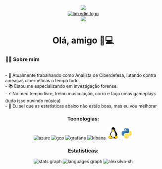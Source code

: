 <div align="center">
  <img height="150" src="https://media4.giphy.com/media/v1.Y2lkPTc5MGI3NjExdTZmcGg0ZGZva3pveHB4M3JxdDlhc3k4c216YXk4NjFvZm12N2MybiZlcD12MV9pbnRlcm5hbF9naWZfYnlfaWQmY3Q9Zw/78XCFBGOlS6keY1Bil/giphy.gif" />
</div>

<div align="center">
  <a href="https://www.linkedin.com/in/alexsilva-sh/" target="_blank">
    <img src="https://img.shields.io/static/v1?message=LinkedIn&logo=linkedin&label=&color=0077B5&logoColor=white&labelColor=&style=for-the-badge" height="25" alt="linkedin logo" />
  </a>
</div>

<div align="center">
  <img src="https://visitor-badge.laobi.icu/badge?page_id=alexsilva-sh&" />
</div>

<h1 align="center">Olá, amigo 👾💻</h1>

<h3 align="left">👩‍💻 Sobre mim</h3>
<p align="left"><br>- 🔭 Atualmente trabalhando como Analista de Ciberdefesa, lutando contra ameaças cibernéticas o tempo todo. <br>- 📚 Estou me especializando em investigação forense. <br>- ⚡ No meu tempo livre, treino musculação, corro e faço umas gameplays (tudo isso ouvindo música) <br>- 🎯 Eu sei que as estatísticas abaixo não estão boas, mas eu vou melhorar </p>

<h3 align="center">Tecnologias:</h3>
<p align="center"> <a href="https://azure.microsoft.com/en-in/" target="_blank" rel="noreferrer"> <img src="https://www.vectorlogo.zone/logos/microsoft_azure/microsoft_azure-icon.svg" alt="azure" width="40" height="40"/> </a> <a href="https://cloud.google.com" target="_blank" rel="noreferrer"> <img src="https://www.vectorlogo.zone/logos/google_cloud/google_cloud-icon.svg" alt="gcp" width="40" height="40"/> </a> <a href="https://grafana.com" target="_blank" rel="noreferrer"> <img src="https://www.vectorlogo.zone/logos/grafana/grafana-icon.svg" alt="grafana" width="40" height="40"/> </a> <a href="https://www.elastic.co/kibana" target="_blank" rel="noreferrer"> <img src="https://www.vectorlogo.zone/logos/elasticco_kibana/elasticco_kibana-icon.svg" alt="kibana" width="40" height="40"/> </a> <a href="https://www.linux.org/" target="_blank" rel="noreferrer"> <img src="https://raw.githubusercontent.com/devicons/devicon/master/icons/linux/linux-original.svg" alt="linux" width="40" height="40"/> </a> <a href="https://www.python.org" target="_blank" rel="noreferrer"> <img src="https://raw.githubusercontent.com/devicons/devicon/master/icons/python/python-original.svg" alt="python" width="40" height="40"/> </a> </p>

<h3 align="center">Estatísticas:</h3>
<div align="center">
  <img src="https://github-readme-stats.vercel.app/api?username=alexsilva-sh&hide_title=false&hide_rank=false&show_icons=true&disable_animations=false&theme=dracula&locale=pt-br&hide_border=false&order=1" height="150" alt="stats graph" />
  <img src="https://github-readme-stats.vercel.app/api/top-langs?username=alexsilva-sh&locale=pt-br&hide_title=false&layout=compact&card_width=320&langs_count=5&theme=dracula&hide_border=false&order=2" height="150" alt="languages graph" />
  <img src="https://github-readme-streak-stats.herokuapp.com/?user=alexsilva-sh&theme=dark" alt="alexsilva-sh" />
</div>
